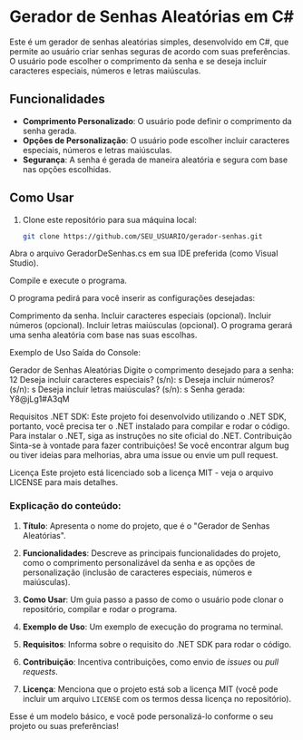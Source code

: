 # Gerador de Senhas Aleatórias em C#

Este é um gerador de senhas aleatórias simples, desenvolvido em C#, que permite ao usuário criar senhas seguras de acordo com suas preferências. O usuário pode escolher o comprimento da senha e se deseja incluir caracteres especiais, números e letras maiúsculas.

## Funcionalidades

- **Comprimento Personalizado**: O usuário pode definir o comprimento da senha gerada.
- **Opções de Personalização**: O usuário pode escolher incluir caracteres especiais, números e letras maiúsculas.
- **Segurança**: A senha é gerada de maneira aleatória e segura com base nas opções escolhidas.

## Como Usar

1. Clone este repositório para sua máquina local:

   ```bash
   git clone https://github.com/SEU_USUARIO/gerador-senhas.git

Abra o arquivo GeradorDeSenhas.cs em sua IDE preferida (como Visual Studio).

Compile e execute o programa.

O programa pedirá para você inserir as configurações desejadas:

Comprimento da senha.
Incluir caracteres especiais (opcional).
Incluir números (opcional).
Incluir letras maiúsculas (opcional).
O programa gerará uma senha aleatória com base nas suas escolhas.

Exemplo de Uso
Saída do Console:

Gerador de Senhas Aleatórias
Digite o comprimento desejado para a senha: 12
Deseja incluir caracteres especiais? (s/n): s
Deseja incluir números? (s/n): s
Deseja incluir letras maiúsculas? (s/n): s
Senha gerada: Y8@jLg1#A3qM

Requisitos
.NET SDK: Este projeto foi desenvolvido utilizando o .NET SDK, portanto, você precisa ter o .NET instalado para compilar e rodar o código.
Para instalar o .NET, siga as instruções no site oficial do .NET.
Contribuição
Sinta-se à vontade para fazer contribuições! Se você encontrar algum bug ou tiver ideias para melhorias, abra uma issue ou envie um pull request.

Licença
Este projeto está licenciado sob a licença MIT - veja o arquivo LICENSE para mais detalhes.


### Explicação do conteúdo:

1. **Título**: Apresenta o nome do projeto, que é o "Gerador de Senhas Aleatórias".
   
2. **Funcionalidades**: Descreve as principais funcionalidades do projeto, como o comprimento personalizável da senha e as opções de personalização (inclusão de caracteres especiais, números e maiúsculas).

3. **Como Usar**: Um guia passo a passo de como o usuário pode clonar o repositório, compilar e rodar o programa.

4. **Exemplo de Uso**: Um exemplo de execução do programa no terminal.

5. **Requisitos**: Informa sobre o requisito do .NET SDK para rodar o código.

6. **Contribuição**: Incentiva contribuições, como envio de *issues* ou *pull requests*.

7. **Licença**: Menciona que o projeto está sob a licença MIT (você pode incluir um arquivo `LICENSE` com os termos dessa licença no repositório).

Esse é um modelo básico, e você pode personalizá-lo conforme o seu projeto ou suas preferências!

 
